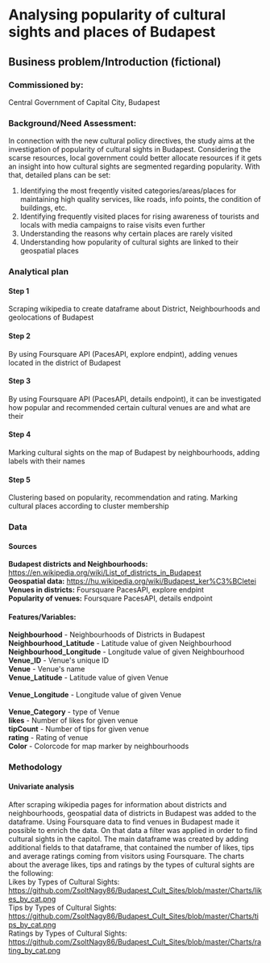  # Analysing popularity of cultural sights and places of Budapest
 

## Business problem/Introduction (fictional)
### Commissioned by: 
Central Government of Capital City, Budapest

### Background/Need Assessment:
In connection with the new cultural policy directives, the study aims at the investigation of popularity of cultural sights in Budapest. Considering the scarse resources, local government could better allocate resources if it gets an insight into how cultural sights are segmented regarding popularity. With that, detailed plans can be set: 
1. Identifying the most freqently visited categories/areas/places for maintaining high quality services, like roads, info points, the condition of buildings, etc.
2. Identifying frequently visited places for rising awareness of tourists and locals with media campaigns to raise visits even further
3. Understanding the reasons why certain places are rarely visited
4. Understanding how popularity of cultural sights are linked to their geospatial places

### Analytical plan
#### Step 1 
Scraping wikipedia to create dataframe about District, Neighbourhoods and geolocations of Budapest
#### Step 2 
By using Foursquare API (PacesAPI, explore endpint), adding venues located in the district of Budapest
#### Step 3 
By using Foursquare API (PacesAPI, details endpoint), it can be investigated how popular and recommended certain cultural venues are and what are their 
#### Step 4 
Marking cultural sights on the map of Budapest by neighbourhoods, adding labels with their names
#### Step 5
Clustering based on popularity, recommendation and rating. Marking cultural places according to cluster membership

### Data
#### Sources
<b>Budapest districts and Neighbourhoods:</b> https://en.wikipedia.org/wiki/List_of_districts_in_Budapest</br>
<b>Geospatial data:</b> https://hu.wikipedia.org/wiki/Budapest_ker%C3%BCletei</br>
<b>Venues in districts:</b> Foursquare PacesAPI, explore endpint</br>
<b>Popularity of venues:</b> Foursquare PacesAPI, details endpoint</br>

#### Features/Variables:
<b>Neighbourhood</b> 	- Neighbourhoods of Districts in Budapest</br>
<b>Neighbourhood_Latitude</b> - Latitude value of given Neighbourhood</br>
<b>Neighbourhood_Longitude</b> 	-  Longitude value of given Neighbourhood</br>
<b>Venue_ID</b> - Venue's unique ID</br>
<b>Venue</b> 	- Venue's name</br>
<b>Venue_Latitude</b> - Latitude value of given Venue</br>	
<b>Venue_Longitude</b> - Longitude value of given Venue</br>	
<b>Venue_Category</b> - type of Venue</br>
<b>likes</b> - Number of likes for given venue</br>
<b>tipCount</b> - Number of tips for given venue</br>
<b>rating</b> - Rating of venue	</br>
<b>Color</b> - Colorcode for map marker by neighbourhoods</br>

### Methodology
#### Univariate analysis
After scraping wikipedia pages for information about districts and neighbourhoods, geospatial data of districts in Budapest was added to the dataframe. 
Using Foursquare data to find venues in Budapest made it possible to enrich the data. On that data a filter was applied in order to find cultural sights in the capitol. 
The main dataframe was created by adding additional fields to that dataframe, that contained the number of likes, tips and average ratings coming from visitors using Foursquare. 
The charts about the average likes, tips and ratings by the types of cultural sights are the following:<br/>
Likes by Types of Cultural Sights: <br/>
https://github.com/ZsoltNagy86/Budapest_Cult_Sites/blob/master/Charts/likes_by_cat.png
<br/>Tips by Types of Cultural Sights: <br/>
https://github.com/ZsoltNagy86/Budapest_Cult_Sites/blob/master/Charts/tips_by_cat.png
<br/>Ratings by Types of Cultural Sights: <br/>
https://github.com/ZsoltNagy86/Budapest_Cult_Sites/blob/master/Charts/rating_by_cat.png
